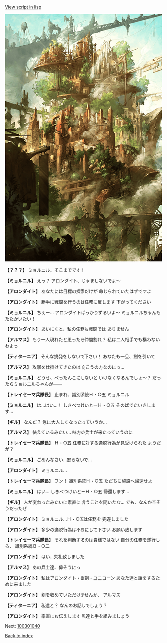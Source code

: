 [View script in lisp](../scripts/100301033.txt)

![beast_world.png](../images/backgrounds/beast_world.png)

**【？？？】**
ミョルニル、そこまでです！

**【ミョルニル】**
えっ？
アロンダイト、じゃましないでよ～

**【アロンダイト】**
あなたには目標の探索だけが
命じられていたはずですよ

**【アロンダイト】**
勝手に戦闘を行うのは任務に反します
下がってください

**【ミョルニル】**
ちぇー…
アロンダイトばっかりずるいよ～
ミョルニルちゃんもたたかいたい！

**【アロンダイト】**
あいにくと、私の任務も戦闘では
ありません

**【アルマス】**
もう一人現れたと思ったら仲間割れ？
私は二人相手でも構わないわよっ

**【ティターニア】**
そんな挑発をしないで下さい！
あなたも一旦、剣を引いて

**【アルマス】**
攻撃を仕掛けてきたのは
向こうの方なのにっ…

**【ミョルニル】**
どうせ、ぺったんこにしないと
いけなくなるんでしょ～？
だったらミョルニルちゃんが――

**【トレイセーマ兵隊長】**
止まれ、識別系統Ｈ・○五
ミョルニル

**【ミョルニル】**
は…はい…！
しきべつけいとーＨ・○五
そのばでたいきします…

**【ギル】**
なんだ？
急に大人しくなったっていうか…

**【アルマス】**
怯えているみたい…
味方の兵士が来たっていうのに

**【トレイセーマ兵隊長】**
Ｈ・○五
任務に対する逸脱行為が見受けられた
ようだが？

**【ミョルニル】**
ごめんなさい…怒らないで…

**【アロンダイト】**
ミョルニル…

**【トレイセーマ兵隊長】**
フン！
識別系統Ｈ・○五
ただちに施設へ帰還せよ

**【ミョルニル】**
はい…
しきべつけいとーＨ・○五
帰還します…

**【ギル】**
人が変わったみたいに素直に
言うことを聞いたな…
でも、なんか辛そうだったぜ

**【アロンダイト】**
ミョルニル…Ｈ・○五は任務を
完遂しました

**【アロンダイト】**
多少の逸脱行為は不問にして下さい
お願い致します

**【トレイセーマ兵隊長】**
それを判断するのは貴様ではない
自分の任務を遂行しろ、
識別系統Ｂ・○二

**【アロンダイト】**
はい…失礼致しました

**【アルマス】**
あの兵士達、偉そうにっ

**【アロンダイト】**
私はアロンダイト・獣刻・ユニコーン
あなた達と話をするために来ました

**【アロンダイト】**
剣を収めていただけませんか、
アルマス

**【ティターニア】**
私達と？
なんのお話しでしょう？

**【アロンダイト】**
率直にお伝えします
私達と手を組みましょう

Next: [100301040](100301040.md)

[Back to index](index.md)
